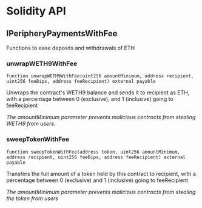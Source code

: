 # Solidity API

## IPeripheryPaymentsWithFee

Functions to ease deposits and withdrawals of ETH

### unwrapWETH9WithFee

```solidity
function unwrapWETH9WithFee(uint256 amountMinimum, address recipient, uint256 feeBips, address feeRecipient) external payable
```

Unwraps the contract's WETH9 balance and sends it to recipient as ETH, with a percentage between
0 (exclusive), and 1 (inclusive) going to feeRecipient

_The amountMinimum parameter prevents malicious contracts from stealing WETH9 from users._

### sweepTokenWithFee

```solidity
function sweepTokenWithFee(address token, uint256 amountMinimum, address recipient, uint256 feeBips, address feeRecipient) external payable
```

Transfers the full amount of a token held by this contract to recipient, with a percentage between
0 (exclusive) and 1 (inclusive) going to feeRecipient

_The amountMinimum parameter prevents malicious contracts from stealing the token from users_


